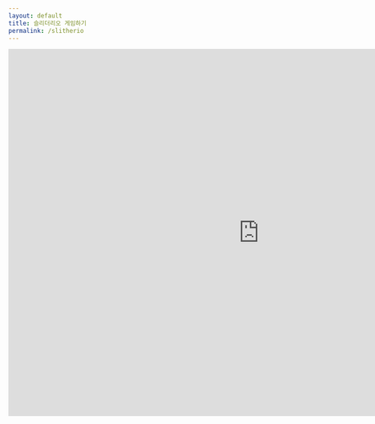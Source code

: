 ```yaml
---
layout: default
title: 슬리더리오 게임하기
permalink: /slitherio
---
```


<center><iframe src="http://slither.io/" width="1000" height="733" frameborder="0" marginwidth="0" marginheight="0" scrolling="no"></iframe></center>